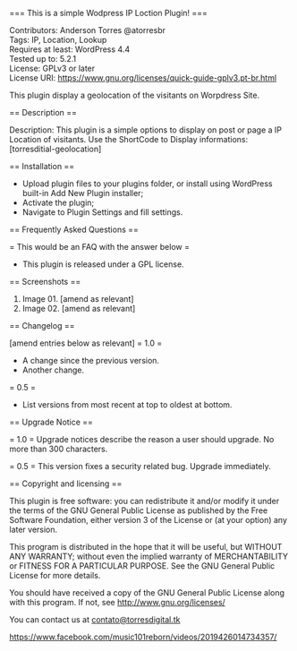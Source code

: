 === This is a simple Wodpress IP Loction Plugin! ===

Contributors: Anderson Torres @atorresbr <br/>
Tags: IP, Location, Lookup<br/>
Requires at least: WordPress 4.4<br/>
Tested up to: 5.2.1<br/>
License: GPLv3 or later<br/>
License URI: https://www.gnu.org/licenses/quick-guide-gplv3.pt-br.html

This plugin display a geolocation of the visitants on Worpdress Site.

== Description ==

Description: This plugin is a simple options to display on post or page a IP Location of visitants. Use the ShortCode to Display informations: [torresditial-geolocation]

== Installation ==

* Upload plugin files to your plugins folder, or install using WordPress built-in Add New Plugin installer;
* Activate the plugin;
* Navigate to Plugin Settings and fill settings.

== Frequently Asked Questions ==

= This would be an FAQ with the answer below =

* This plugin is released under a GPL license.

== Screenshots ==

1. Image 01. [amend as relevant]
2. Image 02. [amend as relevant]

== Changelog ==

[amend entries below as relevant]
= 1.0 =
* A change since the previous version.
* Another change.

= 0.5 =
* List versions from most recent at top to oldest at bottom.

== Upgrade Notice ==

= 1.0 =
Upgrade notices describe the reason a user should upgrade. No more than 300 characters.

= 0.5 =
This version fixes a security related bug. Upgrade immediately.

== Copyright and licensing ==

This plugin is free software: you can redistribute it and/or modify it under the terms of the GNU General Public License as published by the Free Software Foundation, either version 3 of the License or (at your option) any later version.

This program is distributed in the hope that it will be useful, but WITHOUT ANY WARRANTY; without even the implied warranty of MERCHANTABILITY or FITNESS FOR A PARTICULAR PURPOSE. See the GNU General Public License for more details.

You should have received a copy of the GNU General Public License along with this program. If not, see http://www.gnu.org/licenses/

You can contact us at contato@torresdigital.tk

https://www.facebook.com/music101reborn/videos/2019426014734357/
